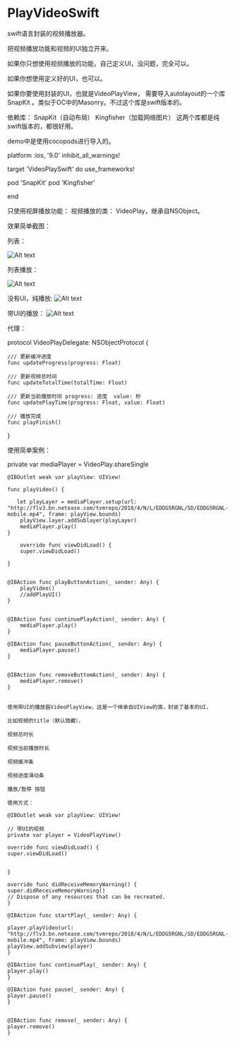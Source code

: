 # PlayVideoSwift
swift语言封装的视频播放器。

把视频播放功能和视频的UI独立开来。

如果你只想使用视频播放的功能，自己定义UI，没问题，完全可以。

如果你想使用定义好的UI，也可以。

如果你要使用封装的UI，也就是VideoPlayView，  需要导入autolayout的一个库 SnapKit 。类似于OC中的Masonry。不过这个库是swift版本的。

依赖库：
SnapKit（自动布局）
Kingfisher（加载网络图片）
这两个库都是纯swift版本的，都很好用。

demo中是使用cocopods进行导入的。

platform :ios, '9.0'
inhibit_all_warnings!

target 'VideoPlaySwift' do
use_frameworks!

pod 'SnapKit'
pod 'Kingfisher'

end


只使用视屏播放功能：
视频播放的类： VideoPlay，继承自NSObject。

效果简单截图：

列表：

![Alt text](https://github.com/weiman152/PlayVideoSwift/blob/master/ScreenShots/%E8%A7%86%E9%A2%91%E5%88%97%E8%A1%A8.png)

列表播放：

![Alt text](https://github.com/weiman152/PlayVideoSwift/blob/master/ScreenShots/%E8%A7%86%E9%A2%91%E5%88%97%E8%A1%A8%E6%92%AD%E6%94%BE.gif)


没有UI，纯播放:
![Alt text](https://github.com/weiman152/PlayVideoSwift/blob/master/ScreenShots/%E6%B2%A1%E6%9C%89UI%EF%BC%8C%E7%BA%AF%E6%92%AD%E6%94%BE.gif)

带UI的播放：
![Alt text](https://github.com/weiman152/PlayVideoSwift/blob/master/ScreenShots/%E5%B8%A6UI%E7%9A%84%E8%A7%86%E9%A2%91%E6%92%AD%E6%94%BE.gif)


代理：


protocol VideoPlayDelegate: NSObjectProtocol {

    /// 更新缓冲进度
    func updateProgress(progress: Float)
    
    /// 更新视频总时间
    func updateTotalTime(totalTime: Float)
    
    /// 更新当前播放时间 progress: 进度  value: 秒
    func updatePlayTime(progress: Float, value: Float)
    
    /// 播放完成
    func playFinish()
}



使用简单案例：

   private var mediaPlayer = VideoPlay.shareSingle
   
    @IBOutlet weak var playView: UIView!
    
    func playVideo() {
        
       let playLayer = mediaPlayer.setup(url: "http://flv3.bn.netease.com/tvmrepo/2018/4/N/L/EDDG5RGNL/SD/EDDG5RGNL-mobile.mp4", frame: playView.bounds)
        playView.layer.addSublayer(playLayer)
        mediaPlayer.play()
    }
    
        override func viewDidLoad() {
        super.viewDidLoad()
        
    }
    
    
    @IBAction func playButtonAction(_ sender: Any) {
        playVideo()
        //addPlayUI()
    }
    
    
    @IBAction func continuePlayAction(_ sender: Any) {
        mediaPlayer.play()
    }
    
    @IBAction func pauseButtonAction(_ sender: Any) {
        mediaPlayer.pause()
    }
    
    
    @IBAction func removeButtomAction(_ sender: Any) {
        mediaPlayer.remove()
    }
    
    
    使用带UI的播放器VideoPlayView，这是一个继承自UIView的类，封装了基本的UI，
    
    比如视频的title（默认隐藏），
    
    视频总时长
    
    视频当前播放时长
    
    视频缓冲条
    
    视频进度滑动条
    
    播放/暂停 按钮
    
    使用方式：
    
    @IBOutlet weak var playView: UIView!
    
    // 带UI的视频
    private var player = VideoPlayView()
    
    override func viewDidLoad() {
    super.viewDidLoad()
    
    
    }
    
    override func didReceiveMemoryWarning() {
    super.didReceiveMemoryWarning()
    // Dispose of any resources that can be recreated.
    }
    
    @IBAction func startPlay(_ sender: Any) {
    
    player.playVideo(url: "http://flv3.bn.netease.com/tvmrepo/2018/4/N/L/EDDG5RGNL/SD/EDDG5RGNL-mobile.mp4", frame: playView.bounds)
    playView.addSubview(player)
    }
    
    @IBAction func continuePlay(_ sender: Any) {
    player.play()
    }
    
    @IBAction func pause(_ sender: Any) {
    player.pause()
    }
    
    
    @IBAction func remove(_ sender: Any) {
    player.remove()
    }
    
    
    
    
    
    
    
    
    
    
    
    
